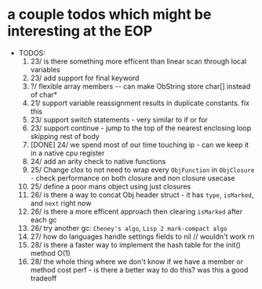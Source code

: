 # a couple todos which might be interesting at the EOP

- TODOS:
    1. 23/ is there something more efficent than linear scan through local variables
    2. 23/ add support for final keyword
    3. ?/ flexible array members -- can make ObString store char[] instead of char*
    4. 21/ support variable reassignment results in duplicate constants. fix this
    5. 23/ support switch statements
      - very similar to if or for
    6. 23/ support continue
      - jump to the top of the nearest enclosing loop skipping rest of body
    7. [DONE] 24/ we spend most of our time touching ip
      - can we keep it in a native cpu register
    8. 24/ add an arity check to native functions
    9. 25/ Change clox to not need to wrap every `ObjFunction` in `ObjClosure`
      - check performance on both closure and non closure usecase
    10. 25/ define a poor mans object using just closures
    11. 26/ is there a way to concat Obj header struct
      - it has `type`, `isMarked`, and `next` right now
    12. 26/ is there a more efficent approach then clearing `isMarked` after each gc
    13. 26/ try another gc: `Cheney's algo`, `Lisp 2 mark-compact algo`
    14. 27/ how do languages handle settings fields to nil // wouldn't work rn
    15. 28/ is there a faster way to implement the hash table for the init() method O(1)
    16. 28/ the whole thing where we don't know if we have a member or method cost perf
      - is there a better way to do this? was this a good tradeoff
